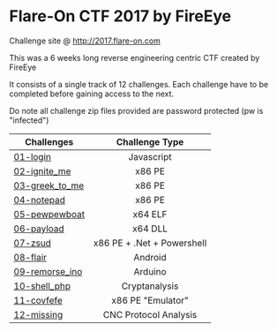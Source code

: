# Flare-On CTF 2017 by FireEye

Challenge site @ http://2017.flare-on.com

This was a 6 weeks long reverse engineering centric CTF created by FireEye

It consists of a single track of 12 challenges. Each challenge have to be completed before gaining access to the next.

Do note all challenge zip files provided are password protected (pw is "infected")

|Challenges 							|Challenge Type 			|
|---------------------------------------|:-------------------------:|
|[01-login](flare01_login)				|Javascript					|
|[02-ignite_me](flare02_igniteme)		|x86 PE 					|
|[03-greek_to_me](flare03_greektome)	|x86 PE 					|
|[04-notepad](flare04_notepad)			|x86 PE 					|
|[05-pewpewboat](flare05_pewpewboat)	|x64 ELF 					|
|[06-payload](flare06_payload) 			|x64 DLL					|
|[07-zsud](flare07_zsud)				|x86 PE + .Net + Powershell	|
|[08-flair](flare08_flair) 				|Android					|
|[09-remorse_ino](flare09_remorseino) 	|Arduino					|
|[10-shell_php](flare10_shellphp) 		|Cryptanalysis				|
|[11-covfefe](flare11_covfefe)			|x86 PE "Emulator"			|
|[12-missing](flare12_missing)			|CNC Protocol Analysis		|